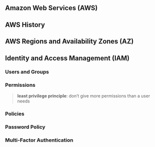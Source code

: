 ## Amazon Web Services (AWS)



## AWS History



## AWS Regions and Availability Zones (AZ)



## Identity and Access Management (IAM)

### Users and Groups

### Permissions

> **least privilege principle**: don’t give more permissions than a user needs

### Policies

### Password Policy

### Multi-Factor Authentication







